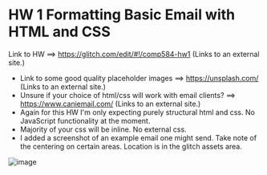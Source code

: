 # HW 1 Formatting Basic Email with HTML and CSS

Link to HW ==> https://glitch.com/edit/#!/comp584-hw1 (Links to an external site.) 

- Link to some good quality placeholder images ==> https://unsplash.com/ (Links to an external site.) 
- Unsure if your choice of html/css will work with email clients? ==> https://www.caniemail.com/ (Links to an external site.) 
- Again for this HW I'm only expecting purely structural html and css. No JavaScript functionality at the moment. 
- Majority of your css will be inline. No external css. 
- I added a screenshot of an example email one might send. Take note of the centering on certain areas. Location is in the glitch assets area. 


![image](https://cdn.glitch.com/1d4b44ab-e8b0-40e4-9e81-d8706d903ef8%2FScreenshot%202021-02-09%20203202.png)
